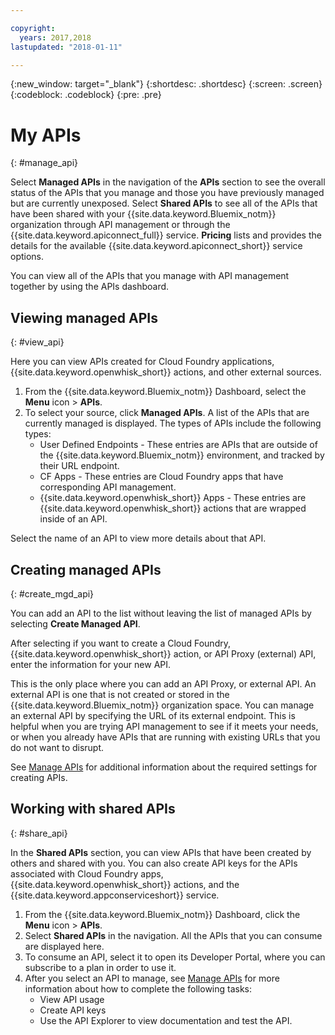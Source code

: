 ```yaml
---

copyright:
  years: 2017,2018
lastupdated: "2018-01-11"

---
```



{:new_window: target="_blank"}
{:shortdesc: .shortdesc}
{:screen: .screen}
{:codeblock: .codeblock}
{:pre: .pre}

# My APIs
{: #manage_api}

Select **Managed APIs** in the navigation of the **APIs** section to see the overall status of the APIs that you manage and those you have previously managed but are currently unexposed. Select **Shared APIs** to see all of the APIs that have been shared with your {{site.data.keyword.Bluemix_notm}} organization through API management or through the {{site.data.keyword.apiconnect_full}} service. **Pricing** lists and provides the details for the available {{site.data.keyword.apiconnect_short}} service options.

You can view all of the APIs that you manage with API management together by using the APIs dashboard. 

## Viewing managed APIs
{: #view_api}

Here you can view APIs created for Cloud Foundry applications, {{site.data.keyword.openwhisk_short}} actions, and other external sources.

1. From the {{site.data.keyword.Bluemix_notm}} Dashboard, select the **Menu** icon > **APIs**.
2. To select your source, click **Managed APIs**. A list of the APIs that are currently managed is displayed. The types of APIs include the following types:
    * User Defined Endpoints - These entries are APIs that are outside of the {{site.data.keyword.Bluemix_notm}} environment, and tracked by their URL endpoint. 
	* CF Apps - These entries are Cloud Foundry apps that have corresponding API management.
    * {{site.data.keyword.openwhisk_short}} Apps - These entries are {{site.data.keyword.openwhisk_short}} actions that are wrapped inside of an API.

Select the name of an API to view more details about that API.

## Creating managed APIs
{: #create_mgd_api}

You can add an API to the list without leaving the list of managed APIs by selecting **Create Managed API**.

After selecting if you want to create a Cloud Foundry, {{site.data.keyword.openwhisk_short}} action, or API Proxy (external) API, enter the information for your new API.  

This is the only place where you can add an API Proxy, or external API. An external API is one that is not created or stored in the {{site.data.keyword.Bluemix_notm}} organization space. You can manage an external API by specifying the URL of its external endpoint. This is helpful when you are trying API management to see if it meets your needs, or when you already have APIs that are running with existing URLs that you do not want to disrupt. 

See [Manage APIs](manage_apis.html) for additional information about the required settings for creating APIs.

## Working with shared APIs
{: #share_api}

In the **Shared APIs** section, you can view APIs that have been created by others and shared with you. You can also create API keys for the APIs associated with Cloud Foundry apps, {{site.data.keyword.openwhisk_short}} actions, and the {{site.data.keyword.appconserviceshort}} service.

1. From the {{site.data.keyword.Bluemix_notm}} Dashboard, click the **Menu** icon > **APIs**.
2. Select **Shared APIs** in the navigation. All the APIs that you can consume are displayed here.
3. To consume an API, select it to open its Developer Portal, where you can subscribe to a plan in order to use it. 
4. After you select an API to manage, see [Manage APIs](manage_apis.html) for more information about how to complete the following tasks: 
    * View API usage
    * Create API keys
    * Use the API Explorer to view documentation and test the API.
